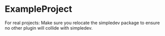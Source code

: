 ExampleProject
==============

For real projects:
Make sure you relocate the simpledev package to ensure no other
plugin will collide with simpledev.